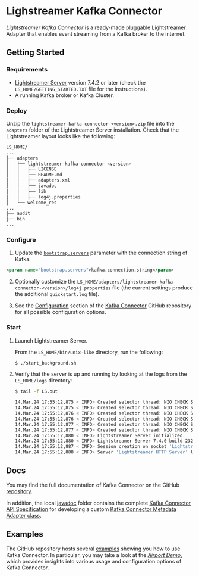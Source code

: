 # Lighstreamer Kafka Connector

_Lightstreamer Kafka Connector_ is a ready-made pluggable Lightstreamer Adapter that enables event streaming from a Kafka broker to the internet.

## Getting Started

### Requirements

- [Lightstreamer Server](https://lightstreamer.com/download/) version 7.4.2 or later (check the `LS_HOME/GETTING_STARTED.TXT` file for the instructions).
- A running Kafka broker or Kafka Cluster.

### Deploy

Unzip the `lightstreamer-kafka-connector-<version>.zip` file into the `adapters` folder of the Lightstreamer Server installation. Check that the Lightstreamer layout looks like the following:

```sh
LS_HOME/
...
├── adapters
│   ├── lightstreamer-kafka-connector-<version>
│   │   ├── LICENSE
│   │   ├── README.md
│   │   ├── adapters.xml
│   │   ├── javadoc
│   │   ├── lib
│   │   ├── log4j.properties
│   └── welcome_res
...
├── audit
├── bin
...
```

### Configure

1. Update the [`bootstrap.servers`](#bootstrapservers) parameter with the connection string of Kafka:

  ```xml
  <param name="bootstrap.servers">kafka.connection.string</param>
  ```

2. Optionally customize the `LS_HOME/adapters/lightstreamer-kafka-connector-<version>/log4j.properties` file (the current settings produce the additional `quickstart.log` file).

3. See the [Configuration](https://github.com/Lightstreamer/Lightstreamer-kafka-connector/?tab=readme-ov-file#configuration) section of the [Kafka Connector](https://github.com/Lightstreamer/Lightstreamer-kafka-connector/) GitHub repository for all possible configuration options.

### Start

1. Launch Lightstreamer Server.

   From the `LS_HOME/bin/unix-like` directory, run the following:

   ```sh
   $ ./start_background.sh
   ```

2. Verify that the server is up and running by looking at the logs from the `LS_HOME/logs` directory:

   ```sh
   $ tail -f LS.out

   14.Mar.24 17:55:12,875 < INFO> Created selector thread: NIO CHECK SELECTOR 15.
   14.Mar.24 17:55:12,875 < INFO> Created selector thread: NIO CHECK SELECTOR 16.
   14.Mar.24 17:55:12,876 < INFO> Created selector thread: NIO CHECK SELECTOR 17.
   14.Mar.24 17:55:12,876 < INFO> Created selector thread: NIO CHECK SELECTOR 18.
   14.Mar.24 17:55:12,877 < INFO> Created selector thread: NIO CHECK SELECTOR 19.
   14.Mar.24 17:55:12,877 < INFO> Created selector thread: NIO CHECK SELECTOR 20.
   14.Mar.24 17:55:12,880 < INFO> Lightstreamer Server initialized.
   14.Mar.24 17:55:12,880 < INFO> Lightstreamer Server 7.4.0 build 2326 starting...
   14.Mar.24 17:55:12,887 < INFO> Session creation on socket 'Lightstreamer HTTP Server' will be bound to any queue limits for SERVER pool.
   14.Mar.24 17:55:12,888 < INFO> Server 'Lightstreamer HTTP Server' listening to *:8080 ...
   ```

## Docs

You may find the full documentation of Kafka Connector on the GitHub [repository](https://github.com/Lightstreamer/Lightstreamer-kafka-connector/).

In addition, the local [javadoc](javadoc/) folder contains the complete [Kafka Connector API Specification](https://lightstreamer.github.io/Lightstreamer-kafka-connector/javadoc) for developing a custom [Kafka Connector Metadata Adapter class](https://github.com/Lightstreamer/Lightstreamer-kafka-connector/?tab=readme-ov-file#customize-the-kafka-connector-metadata-adapter-class).

## Examples

The GitHub repository hosts several [examples](https://github.com/Lightstreamer/Lightstreamer-kafka-connector/tree/main/examples) showing you how to use Kafka Connector. In particular, you may take a look at the [_Airport Demo_](examples/airport-demo/), which provides insights into various usage and configuration options of Kafka Connector.
